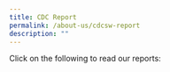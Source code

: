 ```yaml
---
title: CDC Report
permalink: /about-us/cdcsw-report
description: ""
---
```

Click on the following to read our reports:
